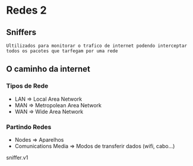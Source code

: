 # Redes 2

## Sniffers
    Ultilizados para monitorar o trafico de internet podendo interceptar todos os pacotes que tarfegam por uma rede

## O caminho da internet
### Tipos de Rede
* LAN => Local Area Network
* MAN => Metropolean Area Network
* WAN => Wide Area Network
### Partindo Redes
* Nodes => Aparelhos
* Comunications Media => Modos de transferir dados (wifi, cabo...)

<footer>
    sniffer.v1
</footer>
